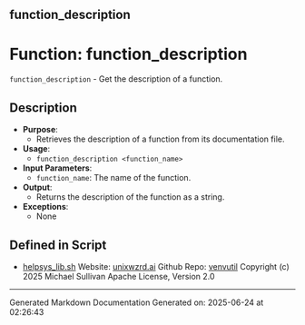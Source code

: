 ## function_description
# Function: function_description
 `function_description` - Get the description of a function.
## Description
- **Purpose**:
  - Retrieves the description of a function from its documentation file.
- **Usage**: 
  - `function_description <function_name>`
- **Input Parameters**: 
  - `function_name`: The name of the function.
- **Output**: 
  - Returns the description of the function as a string.
- **Exceptions**: 
  - None

## Defined in Script

* [helpsys_lib.sh](../helpsys_lib_sh.md)
Website: [unixwzrd.ai](https://unixwzrd.ai)
Github Repo: [venvutil](https://github.com/unixwzrd/venvutil)
Copyright (c) 2025 Michael Sullivan
Apache License, Version 2.0

---

Generated Markdown Documentation
Generated on: 2025-06-24 at 02:26:43
